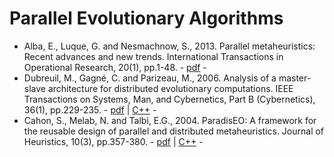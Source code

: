 # Parallel Evolutionary Algorithms

* Alba, E., Luque, G. and Nesmachnow, S., 2013. Parallel metaheuristics: Recent advances and new trends. International Transactions in Operational Research, 20(1), pp.1-48. - [pdf](https://onlinelibrary.wiley.com/doi/abs/10.1111/j.1475-3995.2012.00862.x) -
* Dubreuil, M., Gagné, C. and Parizeau, M., 2006. Analysis of a master-slave architecture for distributed evolutionary computations. IEEE Transactions on Systems, Man, and Cybernetics, Part B (Cybernetics), 36(1), pp.229-235. - [pdf](https://ieeexplore.ieee.org/abstract/document/1580635) | [C++](https://github.com/chgagne/beagle) -
* Cahon, S., Melab, N. and Talbi, E.G., 2004. ParadisEO: A framework for the reusable design of parallel and distributed metaheuristics. Journal of Heuristics, 10(3), pp.357-380. - [pdf](https://link.springer.com/article/10.1023%2FB%3AHEUR.0000026900.92269.ec) | [C++](https://github.com/nojhan/paradiseo) - 
